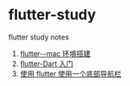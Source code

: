 # flutter-study

flutter study notes

1. [flutter--mac 环境搭建](./articles/flutter-mac环境搭建.md)
2. [flutter-Dart 入门](./articles/flutter-Dart入门.md)
3. [使用 flutter 使用一个底部导航栏](./articles/flutter-BottomNavigationBar.md)
